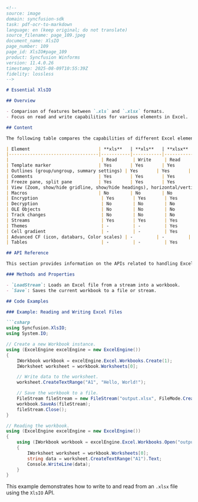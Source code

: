 ```markdown
<!--
source: image
domain: syncfusion-sdk
task: pdf-ocr-to-markdown
language: en (keep original; do not translate)
source_filename: page_109.jpeg
document_name: XlsIO
page_number: 109
page_id: XlsIO#page_109
product: Syncfusion Winforms
version: 11.4.0.26
timestamp: 2025-08-09T10:55:39Z
fidelity: lossless
-->

# Essential XlsIO

## Overview

- Comparison of features between `.xls` and `.xlsx` formats.
- Focus on read and write capabilities for various elements in Excel.

## Content

The following table compares the capabilities of different Excel elements between `.xls` and `.xlsx` formats:

| Element                          | **xls**   | **xls**   | **xlsx**  | **xlsx**  |
|----------------------------------|-----------|-----------|-----------|-----------|
|                                   | Read      | Write     | Read      | Write     |
| Template marker                  | Yes       | Yes       | Yes       | Yes       |
| Outlines (group/ungroup, summary settings) | Yes       | Yes       | Yes       | Yes       |
| Comments                         | Yes       | Yes       | Yes       | Yes       |
| Freeze pane, split pane          | Yes       | Yes       | Yes       | Yes       |
| View (Zoom, show/hide gridline, show/hide headings), horizontal/vertical scroll bars | Yes       | Yes       | Yes       | Yes       |
| Macros                           | No        | No        | No        | No        |
| Encryption                        | Yes       | Yes       | Yes       | Yes       |
| Decryption                        | No        | No        | No        | No        |
| OLE Objects                       | No        | No        | No        | No        |
| Track changes                     | No        | No        | No        | No        |
| Streams                           | Yes       | Yes       | Yes       | Yes       |
| Themes                            | -         | -         | Yes       | Yes       |
| Cell gradient                     | -         | -         | Yes       | Yes       |
| Advanced CF (icon, databars, Color scales) | -         | -         | Yes       | Yes       |
| Tables                            | -         | -         | Yes       | Yes       |

## API Reference

This section provides information on the APIs related to handling Excel files in `.xls` and `.xlsx` formats. For detailed API references, refer to the Syncfusion documentation.

### Methods and Properties

- `LoadStream`: Loads an Excel file from a stream into a workbook.
- `Save`: Saves the current workbook to a file or stream.

## Code Examples

### Example: Reading and Writing Excel Files

```csharp
using Syncfusion.XlsIO;
using System.IO;

// Create a new Workbook instance.
using (ExcelEngine excelEngine = new ExcelEngine())
{
    IWorkbook workbook = excelEngine.Excel.Workbooks.Create(1);
    IWorksheet worksheet = workbook.Worksheets[0];

    // Write data to the worksheet.
    worksheet.CreateTextRange("A1", "Hello, World!");

    // Save the workbook to a file.
    FileStream fileStream = new FileStream("output.xlsx", FileMode.Create, FileAccess.Write);
    workbook.SaveAs(fileStream);
    fileStream.Close();
}

// Reading the workbook.
using (ExcelEngine excelEngine = new ExcelEngine())
{
    using (IWorkbook workbook = excelEngine.Excel.Workbooks.Open("output.xlsx"))
    {
        IWorksheet worksheet = workbook.Worksheets[0];
        string data = worksheet.CreateTextRange("A1").Text;
        Console.WriteLine(data);
    }
}
```

This example demonstrates how to write to and read from an `.xlsx` file using the `XlsIO` API.

<!-- tags: [xlsio, essentialxlsio, excel, xls, xlsx, read, write, api, version:11.4.0.26] keywords: [excel, formatting, templates, outlines, comments, freeze, scrollbars, macros, encryption, streams, themes, gradients, color scales, tables] -->
```